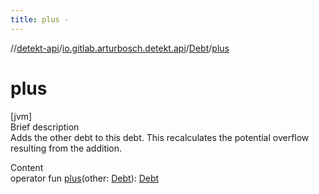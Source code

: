 ```yaml
---
title: plus -
---
```

//[detekt-api](../../index.md)/[io.gitlab.arturbosch.detekt.api](../index.md)/[Debt](index.md)/[plus](plus.md)



# plus  
[jvm]  
Brief description  
Adds the other debt to this debt. This recalculates the potential overflow resulting from the addition.  
  
  
Content  
operator fun [plus](plus.md)(other: [Debt](index.md)): [Debt](index.md)  



